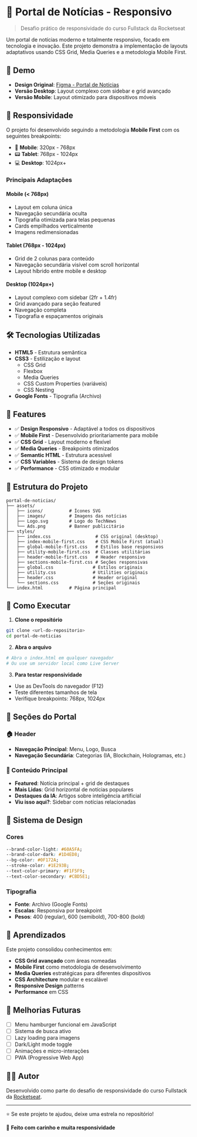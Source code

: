 # 📰 Portal de Notícias - Responsivo

> Desafio prático de responsividade do curso Fullstack da Rocketseat

Um portal de notícias moderno e totalmente responsivo, focado em tecnologia e inovação. Este projeto demonstra a implementação de layouts adaptativos usando CSS Grid, Media Queries e a metodologia Mobile First.

## 🚀 Demo

- **Design Original**: [Figma - Portal de Notícias](https://www.figma.com/community/file/1392188698846698895/portal-de-noticias)
- **Versão Desktop**: Layout complexo com sidebar e grid avançado
- **Versão Mobile**: Layout otimizado para dispositivos móveis

## 📱 Responsividade

O projeto foi desenvolvido seguindo a metodologia **Mobile First** com os seguintes breakpoints:

- 📱 **Mobile**: 320px - 768px
- 📟 **Tablet**: 768px - 1024px  
- 💻 **Desktop**: 1024px+

### Principais Adaptações

#### Mobile (< 768px)
- Layout em coluna única
- Navegação secundária oculta
- Tipografia otimizada para telas pequenas
- Cards empilhados verticalmente
- Imagens redimensionadas

#### Tablet (768px - 1024px)
- Grid de 2 colunas para conteúdo
- Navegação secundária visível com scroll horizontal
- Layout híbrido entre mobile e desktop

#### Desktop (1024px+)
- Layout complexo com sidebar (2fr + 1.4fr)
- Grid avançado para seção featured
- Navegação completa
- Tipografia e espaçamentos originais

## 🛠️ Tecnologias Utilizadas

- **HTML5** - Estrutura semântica
- **CSS3** - Estilização e layout
  - CSS Grid
  - Flexbox  
  - Media Queries
  - CSS Custom Properties (variáveis)
  - CSS Nesting
- **Google Fonts** - Tipografia (Archivo)

## 🎨 Features

- ✅ **Design Responsivo** - Adaptável a todos os dispositivos
- ✅ **Mobile First** - Desenvolvido prioritariamente para mobile
- ✅ **CSS Grid** - Layout moderno e flexível  
- ✅ **Media Queries** - Breakpoints otimizados
- ✅ **Semantic HTML** - Estrutura acessível
- ✅ **CSS Variables** - Sistema de design tokens
- ✅ **Performance** - CSS otimizado e modular

## 📂 Estrutura do Projeto

```
portal-de-noticias/
├── assets/
│   ├── icons/          # Ícones SVG
│   ├── images/         # Imagens das notícias
│   ├── Logo.svg        # Logo do TechNews
│   └── Ads.png         # Banner publicitário
├── styles/
│   ├── index.css                 # CSS original (desktop)
│   ├── index-mobile-first.css    # CSS Mobile First (atual)
│   ├── global-mobile-first.css   # Estilos base responsivos
│   ├── utility-mobile-first.css  # Classes utilitárias
│   ├── header-mobile-first.css   # Header responsivo
│   ├── sections-mobile-first.css # Seções responsivas
│   ├── global.css               # Estilos originais
│   ├── utility.css              # Utilities originais
│   ├── header.css               # Header original
│   └── sections.css             # Seções originais
└── index.html          # Página principal
```

## 🔧 Como Executar

1. **Clone o repositório**
```bash
git clone <url-do-repositorio>
cd portal-de-noticias
```

2. **Abra o arquivo**
```bash
# Abra o index.html em qualquer navegador
# Ou use um servidor local como Live Server
```

3. **Para testar responsividade**
- Use as DevTools do navegador (F12)
- Teste diferentes tamanhos de tela
- Verifique breakpoints: 768px, 1024px

## 🎯 Seções do Portal

### 🏠 Header
- **Navegação Principal**: Menu, Logo, Busca
- **Navegação Secundária**: Categorias (IA, Blockchain, Hologramas, etc.)

### 📰 Conteúdo Principal
- **Featured**: Notícia principal + grid de destaques
- **Mais Lidas**: Grid horizontal de notícias populares  
- **Destaques da IA**: Artigos sobre inteligência artificial
- **Viu isso aqui?**: Sidebar com notícias relacionadas

## 🎨 Sistema de Design

### Cores
```css
--brand-color-light: #60A5FA;
--brand-color-dark: #1D4ED8;
--bg-color: #0F172A;
--stroke-color: #1E293B;
--text-color-primary: #F1F5F9;
--text-color-secondary: #CBD5E1;
```

### Tipografia
- **Fonte**: Archivo (Google Fonts)
- **Escalas**: Responsiva por breakpoint
- **Pesos**: 400 (regular), 600 (semibold), 700-800 (bold)

## 📖 Aprendizados

Este projeto consolidou conhecimentos em:

- **CSS Grid avançado** com áreas nomeadas
- **Mobile First** como metodologia de desenvolvimento
- **Media Queries** estratégicas para diferentes dispositivos
- **CSS Architecture** modular e escalável
- **Responsive Design** patterns
- **Performance** em CSS

## 🚀 Melhorias Futuras

- [ ] Menu hamburger funcional em JavaScript
- [ ] Sistema de busca ativo
- [ ] Lazy loading para imagens
- [ ] Dark/Light mode toggle
- [ ] Animações e micro-interações
- [ ] PWA (Progressive Web App)

## 👨‍💻 Autor

Desenvolvido como parte do desafio de responsividade do curso Fullstack da [Rocketseat](https://rocketseat.com.br).

---

⭐ Se este projeto te ajudou, deixe uma estrela no repositório!

💜 **Feito com carinho e muita responsividade**